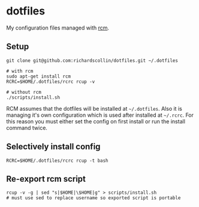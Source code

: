 # dotfiles

My configuration files managed with [rcm](http://thoughtbot.github.io/rcm/).

## Setup

```
git clone git@github.com:richardscollin/dotfiles.git ~/.dotfiles

# with rcm
sudo apt-get install rcm
RCRC=$HOME/.dotfiles/rcrc rcup -v

# without rcm
./scripts/install.sh
```

RCM assumes that the dotfiles will be installed at `~/.dotfiles`. Also it is managing it's own configuration which is used after installed at `~/.rcrc`. For this reason you must either set the config on first install or run the install command twice.

## Selectively install config
```
RCRC=$HOME/.dotfiles/rcrc rcup -t bash
```

## Re-export rcm script
```
rcup -v -g | sed "s|$HOME|\$HOME|g" > scripts/install.sh
# must use sed to replace username so exported script is portable
```
